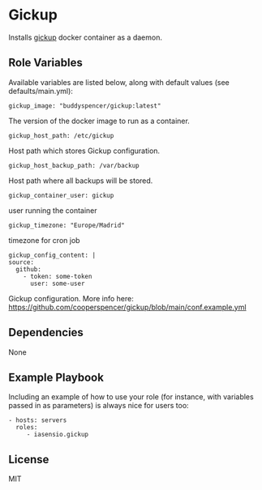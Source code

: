 Gickup
=========

Installs [gickup](https://github.com/cooperspencer/gickup) docker container as a daemon.


Role Variables
--------------

Available variables are listed below, along with default values (see defaults/main.yml):

```
gickup_image: "buddyspencer/gickup:latest"
```
The version of the docker image to run as a container.

```
gickup_host_path: /etc/gickup
```
Host path which stores Gickup configuration.

```
gickup_host_backup_path: /var/backup
```
Host path where all backups will be stored.

```
gickup_container_user: gickup
```
user running the container

```
gickup_timezone: "Europe/Madrid"
```
timezone for cron job

```
gickup_config_content: |
source:
  github:
    - token: some-token
      user: some-user  
```
Gickup configuration. More info here: https://github.com/cooperspencer/gickup/blob/main/conf.example.yml

Dependencies
------------

None

Example Playbook
----------------

Including an example of how to use your role (for instance, with variables passed in as parameters) is always nice for users too:

    - hosts: servers
      roles:
         - iasensio.gickup

License
-------

MIT

